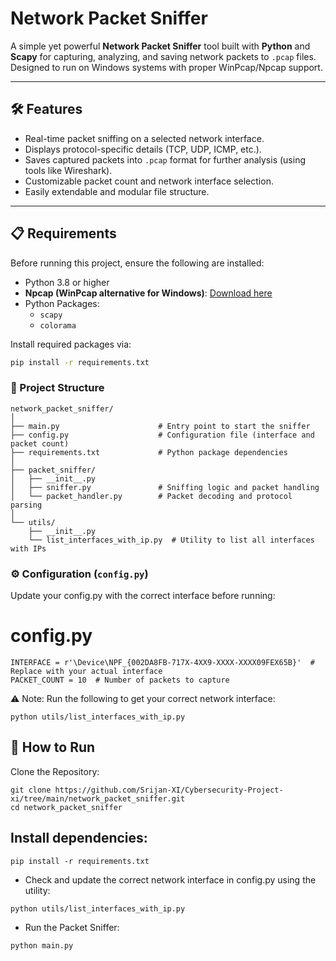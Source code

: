 # Network Packet Sniffer

A simple yet powerful **Network Packet Sniffer** tool built with **Python** and **Scapy** for capturing, analyzing, and saving network packets to `.pcap` files. Designed to run on Windows systems with proper WinPcap/Npcap support.

---

## 🛠️ Features

- Real-time packet sniffing on a selected network interface.
- Displays protocol-specific details (TCP, UDP, ICMP, etc.).
- Saves captured packets into `.pcap` format for further analysis (using tools like Wireshark).
- Customizable packet count and network interface selection.
- Easily extendable and modular file structure.

---

## 📋 Requirements

Before running this project, ensure the following are installed:

- Python 3.8 or higher
- **Npcap (WinPcap alternative for Windows)**: [Download here](https://nmap.org/npcap/)
- Python Packages:
  - `scapy`
  - `colorama`
  
Install required packages via:

```bash
pip install -r requirements.txt
```
### 📂 Project Structure
```
network_packet_sniffer/
│
├── main.py                      # Entry point to start the sniffer
├── config.py                    # Configuration file (interface and packet count)
├── requirements.txt             # Python package dependencies
│
├── packet_sniffer/
│   ├── __init__.py
│   ├── sniffer.py               # Sniffing logic and packet handling
│   └── packet_handler.py        # Packet decoding and protocol parsing
│
└── utils/
    ├── __init__.py
    └── list_interfaces_with_ip.py  # Utility to list all interfaces with IPs

```
### ⚙️ Configuration (```config.py```)
Update your config.py with the correct interface before running:

# config.py
```
INTERFACE = r'\Device\NPF_{002DA8FB-717X-4XX9-XXXX-XXXX09FEX65B}'  # Replace with your actual interface
PACKET_COUNT = 10  # Number of packets to capture
```
⚠️ Note: Run the following to get your correct network interface:
```
python utils/list_interfaces_with_ip.py
```
## 🚀 How to Run
Clone the Repository:
```
git clone https://github.com/Srijan-XI/Cybersecurity-Project-xi/tree/main/network_packet_sniffer.git
cd network_packet_sniffer
```
## Install dependencies:
```
pip install -r requirements.txt
```
- Check and update the correct network interface in config.py using the utility:
```
python utils/list_interfaces_with_ip.py
```
- Run the Packet Sniffer:
```
python main.py
```